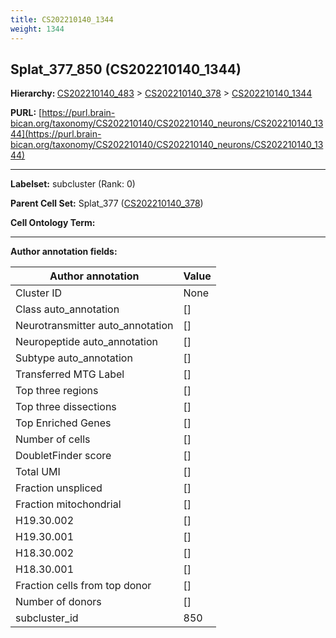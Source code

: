 ```yaml
---
title: CS202210140_1344
weight: 1344
---
```

## Splat_377_850 (CS202210140_1344)
<b>Hierarchy: </b>
[CS202210140_483](../CS202210140_483) >
[CS202210140_378](../CS202210140_378) >
[CS202210140_1344](../CS202210140_1344)

**PURL:** [https://purl.brain-bican.org/taxonomy/CS202210140/CS202210140_neurons/CS202210140_1344](https://purl.brain-bican.org/taxonomy/CS202210140/CS202210140_neurons/CS202210140_1344)

---


**Labelset:** subcluster (Rank: 0)

**Parent Cell Set:** Splat_377 ([CS202210140_378](../CS202210140_378))



**Cell Ontology Term:** 

[MARKER GENES.]: #


---

[TRANSFERRED ANNOTATIONS.]: #


[AUTHOR ANNOTATION FIELDS.]: #


**Author annotation fields:**

| Author annotation | Value |
|-------------------|-------|
|Cluster ID|None|
|Class auto_annotation|[]|
|Neurotransmitter auto_annotation|[]|
|Neuropeptide auto_annotation|[]|
|Subtype auto_annotation|[]|
|Transferred MTG Label|[]|
|Top three regions|[]|
|Top three dissections|[]|
|Top Enriched Genes|[]|
|Number of cells|[]|
|DoubletFinder score|[]|
|Total UMI|[]|
|Fraction unspliced|[]|
|Fraction mitochondrial|[]|
|H19.30.002|[]|
|H19.30.001|[]|
|H18.30.002|[]|
|H18.30.001|[]|
|Fraction cells from top donor|[]|
|Number of donors|[]|
|subcluster_id|850|
